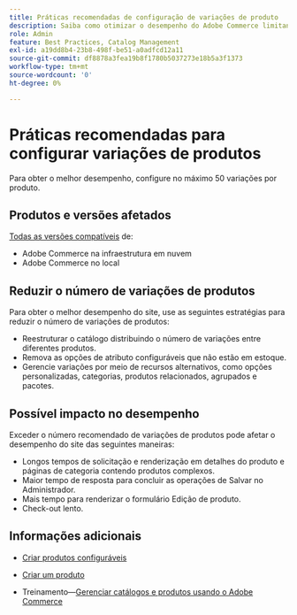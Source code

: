 ```yaml
---
title: Práticas recomendadas de configuração de variações de produto
description: Saiba como otimizar o desempenho do Adobe Commerce limitando o número de variações de produto configuradas.
role: Admin
feature: Best Practices, Catalog Management
exl-id: a19dd8b4-23b8-498f-be51-a0adfcd12a11
source-git-commit: df8878a3fea19b8f1780b5037273e18b5a3f1373
workflow-type: tm+mt
source-wordcount: '0'
ht-degree: 0%

---
```


# Práticas recomendadas para configurar variações de produtos

Para obter o melhor desempenho, configure no máximo 50 variações por produto.

## Produtos e versões afetados

[Todas as versões compatíveis](../../../release/versions.md) de:

- Adobe Commerce na infraestrutura em nuvem
- Adobe Commerce no local

## Reduzir o número de variações de produtos

Para obter o melhor desempenho do site, use as seguintes estratégias para reduzir o número de variações de produtos:

- Reestruturar o catálogo distribuindo o número de variações entre diferentes produtos.
- Remova as opções de atributo configuráveis que não estão em estoque.
- Gerencie variações por meio de recursos alternativos, como opções personalizadas, categorias, produtos relacionados, agrupados e pacotes.

## Possível impacto no desempenho

Exceder o número recomendado de variações de produtos pode afetar o desempenho do site das seguintes maneiras:

- Longos tempos de solicitação e renderização em detalhes do produto e páginas de categoria contendo produtos complexos.
- Maior tempo de resposta para concluir as operações de Salvar no Administrador.
- Mais tempo para renderizar o formulário Edição de produto.
- Check-out lento.

## Informações adicionais

- [Criar produtos configuráveis](https://experienceleague.adobe.com/docs/commerce-admin/catalog/products/types/product-create-configurable.html)
- [Criar um produto](https://experienceleague.adobe.com/docs/commerce-admin/catalog/products/product-create.html)

- Treinamento—[Gerenciar catálogos e produtos usando o Adobe Commerce](https://learning.adobe.com/catalog/adobe_commerce/cours000000000098643.html)
